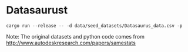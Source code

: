 # Datasaurust

```
cargo run --release -- -d data/seed_datasets/Datasaurus_data.csv -p
```


Note: The original datasets and python code comes from http://www.autodeskresearch.com/papers/samestats
